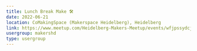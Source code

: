 ```yaml
---
title: Lunch Break Make 🛠️
date: 2022-06-21
location: CoMakingSpace (Makerspace Heidelberg), Heidelberg
link: https://www.meetup.com/Heidelberg-Makers-Meetup/events/wfjpssydcjbcc/
usergroup: makershd
type: usergroup
---
```

